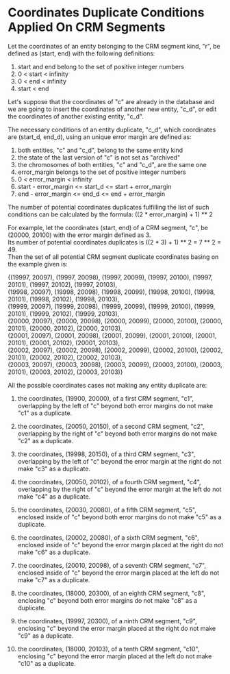 # Coordinates Duplicate Conditions Applied On CRM Segments

Let the coordinates of an entity belonging to the CRM segment kind, "r", be defined as (start, end) with the following definitions:

1) start and end belong to the set of positive integer numbers
2) 0 < start < infinity
3) 0 < end < infinity
4) start < end

Let's suppose that the coordinates of "c" are already in the database and we are going to insert the coordinates of another new entity, "c_d", or edit the coordinates of another existing entity, "c_d".

The necessary conditions of an entity duplicate, "c_d", which coordinates are (start_d, end_d), using an unique error margin are defined as:

1) both entities, "c" and "c_d", belong to the same entity kind
2) the state of the last version of "c" is not set as "archived"
3) the chromosomes of both entities, "c" and "c_d", are the same one
4) error_margin belongs to the set of positive integer numbers
5) 0 < error_margin < infinity
6) start - error_margin <= start_d <= start + error_margin
7) end - error_margin <= end_d <= end + error_margin

The number of potential coordinates duplicates fulfilling the list of such conditions can be calculated by the formula: ((2 * error_margin) + 1) ** 2

For example, let the coordinates (start, end) of a CRM segment, "c", be (20000, 20100) with the error margin defined as 3.\
Its number of potential coordinates duplicates is ((2 * 3) + 1) ** 2 = 7 ** 2 = 49.\
Then the set of all potential CRM segment duplicate coordinates basing on the example given is:

{(19997, 20097), (19997, 20098), (19997, 20099), (19997, 20100), (19997, 20101), (19997, 20102), (19997, 20103),\
 (19998, 20097), (19998, 20098), (19998, 20099), (19998, 20100), (19998, 20101), (19998, 20102), (19998, 20103),\
 (19999, 20097), (19999, 20098), (19999, 20099), (19999, 20100), (19999, 20101), (19999, 20102), (19999, 20103),\
 (20000, 20097), (20000, 20098), (20000, 20099), (20000, 20100), (20000, 20101), (20000, 20102), (20000, 20103),\
 (20001, 20097), (20001, 20098), (20001, 20099), (20001, 20100), (20001, 20101), (20001, 20102), (20001, 20103),\
 (20002, 20097), (20002, 20098), (20002, 20099), (20002, 20100), (20002, 20101), (20002, 20102), (20002, 20103),\
 (20003, 20097), (20003, 20098), (20003, 20099), (20003, 20100), (20003, 20101), (20003, 20102), (20003, 20103)}

All the possible coordinates cases not making any entity duplicate are:

1) the coordinates, (19900, 20000), of a first CRM segment, "c1", overlapping by the left of "c" beyond both error margins do not make "c1" as a duplicate.

2) the coordinates, (20050, 20150), of a second CRM segment, "c2", overlapping by the right of "c" beyond both error margins do not make "c2" as a duplicate.

3) the coordinates, (19998, 20150), of a third CRM segment, "c3", overlapping by the left of "c" beyond the error margin at the right do not make "c3" as a duplicate.

4) the coordinates, (20050, 20102), of a fourth CRM segment, "c4", overlapping by the right of "c" beyond the error margin at the left do not make "c4" as a duplicate.

5) the coordinates, (20030, 20080), of a fifth CRM segment, "c5", enclosed inside of "c" beyond both error margins do not make "c5" as a duplicate.

6) the coordinates, (20002, 20080), of a sixth CRM segment, "c6", enclosed inside of "c" beyond the error margin placed at the right do not make "c6" as a duplicate.

7) the coordinates, (20010, 20098), of a seventh CRM segment, "c7", enclosed inside of "c" beyond the error margin placed at the left do not make "c7" as a duplicate.

8) the coordinates, (18000, 20300), of an eighth CRM segment, "c8", enclosing "c" beyond both error margins do not make "c8" as a duplicate.

9) the coordinates, (19997, 20300), of a ninth CRM segment, "c9", enclosing "c" beyond the error margin placed at the right do not make "c9" as a duplicate.

10) the coordinates, (18000, 20103), of a tenth CRM segment, "c10", enclosing "c" beyond the error margin placed at the left do not make "c10" as a duplicate.

